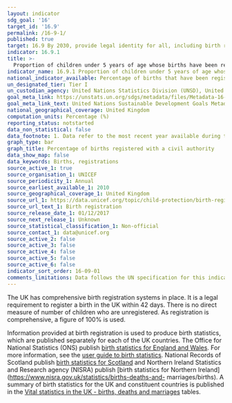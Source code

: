 ```yaml
---
layout: indicator
sdg_goal: '16'
target_id: '16.9'
permalink: /16-9-1/
published: true
target: 16.9 By 2030, provide legal identity for all, including birth registration
indicator: 16.9.1
title: >-
  Proportion of children under 5 years of age whose births have been registered with a civil authority, by age
indicator_name: 16.9.1 Proportion of children under 5 years of age whose births have been registered with a civil authority, by age
national_indicator_available: Percentage of births that have been registered with a civil authority
un_designated_tier: Tier I
un_custodian_agency: United Nations Statistics Division (UNSD), United Nations Children's Fund (UNICEFF)
goal_meta_link: https://unstats.un.org/sdgs/metadata/files/Metadata-16-09-01.pdf
goal_meta_link_text: United Nations Sustainable Development Goals Metadata (PDF 208 KB)
national_geographical_coverage: United Kingdom
computation_units: Percentage (%)
reporting_status: notstarted
data_non_statistical: false
data_footnote: 1. Data refer to the most recent year available during the period specified. 2. Estimates of 100% were assumed given that civil registration systems in the UK are complete and all vital events (including births) are registered.
graph_type: bar
graph_title: Percentage of births registered with a civil authority
data_show_map: false
data_keywords: Births, registrations
source_active_1: true
source_organisation_1: UNICEF
source_periodicity_1: Annual
source_earliest_available_1: 2010
source_geographical_coverage_1: United Kingdom
source_url_1: https://data.unicef.org/topic/child-protection/birth-registration/
source_url_text_1: Birth registration
source_release_date_1: 01/12/2017
source_next_release_1: Unknown
source_statistical_classification_1: Non-official 
source_contact_1: data@unicef.org
source_active_2: false
source_active_3: false
source_active_4: false
source_active_5: false
source_active_6: false
indicator_sort_order: 16-09-01
comments_limitations: Data follows the UN specification for this indicator. This indicator has been identified in collaboration with topic experts.
---
```

The UK has comprehensive birth registration systems in place. It is a legal requirement to register a birth in the UK within 42 days. There is no direct measure of number of children who are unregistered. As registration is comprehensive, a figure of 100% is used.

Information provided at
birth registration is used to produce birth statistics, which are published separately for each of the UK countries. The Office for National Statistics (ONS) publish [birth statistics for England and
Wales](https://www.ons.gov.uk/peoplepopulationandcommunity/birthsdeathsandmarriages/livebirths). For more information, see the [user guide to birth
statistics](https://www.ons.gov.uk/peoplepopulationandcommunity/birthsdeathsandmarriages/livebirths/methodologies/userguidetobirthstatistics#issues-affecting-the-quality-of-birth-registration-data). National Records of Scotland publish [birth statistics for
Scotland](https://www.nrscotland.gov.uk/statistics-and-data/statistics/statistics-by-theme/vital-events/births) and Northern Ireland Statistics and Research agency (NISRA) publish [birth statistics for Northern Ireland](https://www.nisra.gov.uk/statistics/births-deaths-and-
marriages/births). A summary of birth statistics for the UK and constituent countries is published in the [Vital statistics in the UK - births, deaths and
marriages](http://www.ons.gov.uk/peoplepopulationandcommunity/populationandmigration/populationestimates/datasets/vitalstatisticspopulationandhealthreferencetables) tables.
